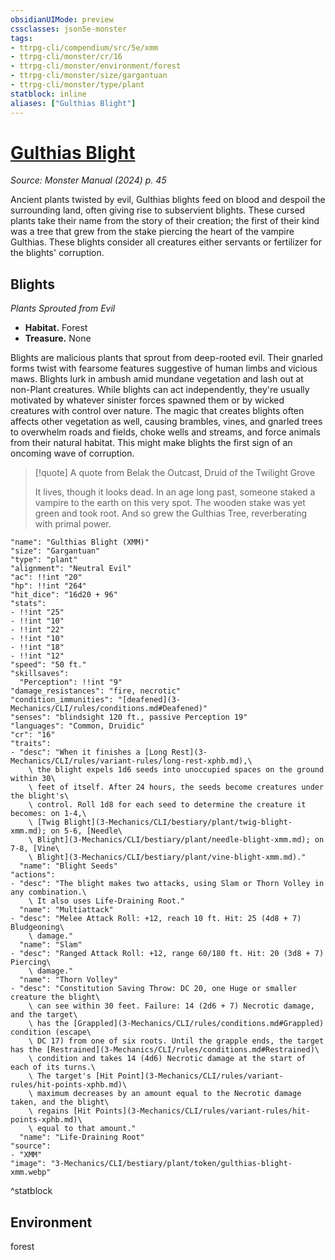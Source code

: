 ```yaml
---
obsidianUIMode: preview
cssclasses: json5e-monster
tags:
- ttrpg-cli/compendium/src/5e/xmm
- ttrpg-cli/monster/cr/16
- ttrpg-cli/monster/environment/forest
- ttrpg-cli/monster/size/gargantuan
- ttrpg-cli/monster/type/plant
statblock: inline
aliases: ["Gulthias Blight"]
---
```

# [Gulthias Blight](3-Mechanics\CLI\bestiary\plant/gulthias-blight-xmm.md)
*Source: Monster Manual (2024) p. 45*  

Ancient plants twisted by evil, Gulthias blights feed on blood and despoil the surrounding land, often giving rise to subservient blights. These cursed plants take their name from the story of their creation; the first of their kind was a tree that grew from the stake piercing the heart of the vampire Gulthias. These blights consider all creatures either servants or fertilizer for the blights' corruption.

## Blights

*Plants Sprouted from Evil*

- **Habitat.** Forest  
- **Treasure.** None  

Blights are malicious plants that sprout from deep-rooted evil. Their gnarled forms twist with fearsome features suggestive of human limbs and vicious maws. Blights lurk in ambush amid mundane vegetation and lash out at non-Plant creatures. While blights can act independently, they're usually motivated by whatever sinister forces spawned them or by wicked creatures with control over nature. The magic that creates blights often affects other vegetation as well, causing brambles, vines, and gnarled trees to overwhelm roads and fields, choke wells and streams, and force animals from their natural habitat. This might make blights the first sign of an oncoming wave of corruption.

> [!quote] A quote from Belak the Outcast, Druid of the Twilight Grove  
> 
> It lives, though it looks dead. In an age long past, someone staked a vampire to the earth on this very spot. The wooden stake was yet green and took root. And so grew the Gulthias Tree, reverberating with primal power.


```statblock
"name": "Gulthias Blight (XMM)"
"size": "Gargantuan"
"type": "plant"
"alignment": "Neutral Evil"
"ac": !!int "20"
"hp": !!int "264"
"hit_dice": "16d20 + 96"
"stats":
- !!int "25"
- !!int "10"
- !!int "22"
- !!int "10"
- !!int "18"
- !!int "12"
"speed": "50 ft."
"skillsaves":
  "Perception": !!int "9"
"damage_resistances": "fire, necrotic"
"condition_immunities": "[deafened](3-Mechanics/CLI/rules/conditions.md#Deafened)"
"senses": "blindsight 120 ft., passive Perception 19"
"languages": "Common, Druidic"
"cr": "16"
"traits":
- "desc": "When it finishes a [Long Rest](3-Mechanics/CLI/rules/variant-rules/long-rest-xphb.md),\
    \ the blight expels 1d6 seeds into unoccupied spaces on the ground within 30\
    \ feet of itself. After 24 hours, the seeds become creatures under the blight's\
    \ control. Roll 1d8 for each seed to determine the creature it becomes: on 1-4,\
    \ [Twig Blight](3-Mechanics/CLI/bestiary/plant/twig-blight-xmm.md); on 5-6, [Needle\
    \ Blight](3-Mechanics/CLI/bestiary/plant/needle-blight-xmm.md); on 7-8, [Vine\
    \ Blight](3-Mechanics/CLI/bestiary/plant/vine-blight-xmm.md)."
  "name": "Blight Seeds"
"actions":
- "desc": "The blight makes two attacks, using Slam or Thorn Volley in any combination.\
    \ It also uses Life-Draining Root."
  "name": "Multiattack"
- "desc": "Melee Attack Roll: +12, reach 10 ft. Hit: 25 (4d8 + 7) Bludgeoning\
    \ damage."
  "name": "Slam"
- "desc": "Ranged Attack Roll: +12, range 60/180 ft. Hit: 20 (3d8 + 7) Piercing\
    \ damage."
  "name": "Thorn Volley"
- "desc": "Constitution Saving Throw: DC 20, one Huge or smaller creature the blight\
    \ can see within 30 feet. Failure: 14 (2d6 + 7) Necrotic damage, and the target\
    \ has the [Grappled](3-Mechanics/CLI/rules/conditions.md#Grappled) condition (escape\
    \ DC 17) from one of six roots. Until the grapple ends, the target has the [Restrained](3-Mechanics/CLI/rules/conditions.md#Restrained)\
    \ condition and takes 14 (4d6) Necrotic damage at the start of each of its turns.\
    \ The target's [Hit Point](3-Mechanics/CLI/rules/variant-rules/hit-points-xphb.md)\
    \ maximum decreases by an amount equal to the Necrotic damage taken, and the blight\
    \ regains [Hit Points](3-Mechanics/CLI/rules/variant-rules/hit-points-xphb.md)\
    \ equal to that amount."
  "name": "Life-Draining Root"
"source":
- "XMM"
"image": "3-Mechanics/CLI/bestiary/plant/token/gulthias-blight-xmm.webp"
```
^statblock

## Environment

forest
